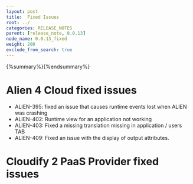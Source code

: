 ```yaml
---
layout: post
title:  Fixed Issues
root: ../
categories: RELEASE_NOTES
parent: [release_note, 0.0.13]
node_name: 0.0.13_fixed
weight: 200
exclude_from_search: true
---
```


{%summary%}{%endsummary%}

# Alien 4 Cloud fixed issues

* ALIEN-395: fixed an issue that causes runtime events lost when ALIEN was crashing
* ALIEN-402: Runtime view for an application not working
* ALIEN-403: Fixed a missing translation missing in application / users TAB
* ALIEN-409: Fixed an issue with the display of output attributes.


# Cloudify 2 PaaS Provider fixed issues


